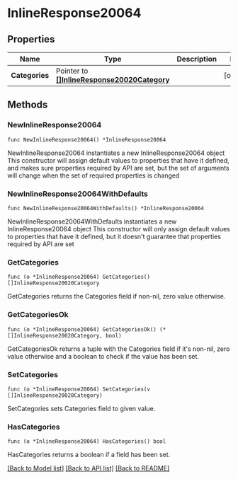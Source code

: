 # InlineResponse20064

## Properties

Name | Type | Description | Notes
------------ | ------------- | ------------- | -------------
**Categories** | Pointer to [**[]InlineResponse20020Category**](InlineResponse20020Category.md) |  | [optional] 

## Methods

### NewInlineResponse20064

`func NewInlineResponse20064() *InlineResponse20064`

NewInlineResponse20064 instantiates a new InlineResponse20064 object
This constructor will assign default values to properties that have it defined,
and makes sure properties required by API are set, but the set of arguments
will change when the set of required properties is changed

### NewInlineResponse20064WithDefaults

`func NewInlineResponse20064WithDefaults() *InlineResponse20064`

NewInlineResponse20064WithDefaults instantiates a new InlineResponse20064 object
This constructor will only assign default values to properties that have it defined,
but it doesn't guarantee that properties required by API are set

### GetCategories

`func (o *InlineResponse20064) GetCategories() []InlineResponse20020Category`

GetCategories returns the Categories field if non-nil, zero value otherwise.

### GetCategoriesOk

`func (o *InlineResponse20064) GetCategoriesOk() (*[]InlineResponse20020Category, bool)`

GetCategoriesOk returns a tuple with the Categories field if it's non-nil, zero value otherwise
and a boolean to check if the value has been set.

### SetCategories

`func (o *InlineResponse20064) SetCategories(v []InlineResponse20020Category)`

SetCategories sets Categories field to given value.

### HasCategories

`func (o *InlineResponse20064) HasCategories() bool`

HasCategories returns a boolean if a field has been set.


[[Back to Model list]](../README.md#documentation-for-models) [[Back to API list]](../README.md#documentation-for-api-endpoints) [[Back to README]](../README.md)


